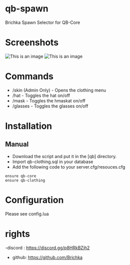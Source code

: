 # qb-spawn
Brichka Spawn Selector for QB-Core

# Screenshots
![This is an image](https://i.imgur.com/ham53L8.png)
![This is an image](https://i.imgur.com/Hmj8eHw.png)


# Commands
- /skin (Admin Only) - Opens the clothing menu
- /hat - Toggles the hat on/off
- /mask - Toggles the hmaskat on/off
- /glasses - Toggles the glasses on/off

# Installation
## Manual
- Download the script and put it in the [qb] directory.
- Import qb-clothing.sql in your database
- Add the following code to your server.cfg/resouces.cfg
```
ensure qb-core
ensure qb-clothing
```
# Configuration
Please see config.lua

# rights 
-discord : https://discord.gg/p8HRkBZjh2
- github: https://github.com/Brichka 
